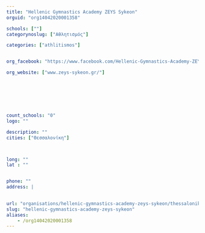 ```yaml
---
title: "Hellenic Gymnastics Academy ZEYS Sykeon"
orguid: "org14042020001358"

schools: [""]
categorynoslug: ["Αθλητισμός"]

categories: ["athlitismos"]


org_facebook: "https://www.facebook.com/Hellenic-Gymnastics-Academy-ZEYS-Sykeon-1595774417379976/"

org_website: ["www.zeys-sykeon.gr/"]







count_schools: "0"
logo: ""

description: ""
cities: ["Θεσσαλονίκη"]



long: ""
lat : ""


phone: ""
address: |
    

url: "organisations/hellenic-gymnastics-academy-zeys-sykeon/thessaloniki/athlitismos"
slug: "hellenic-gymnastics-academy-zeys-sykeon"
aliases:
    - /org14042020001358
---
```




